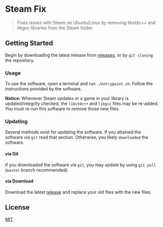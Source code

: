 # Steam Fix

> Fixes issues with Steam on Ubuntu/Linux by removing libstdc++ and libgcc
> libraries from the Steam folder.

## Getting Started

Begin by downloading the latest release from [releases](https://github.com/MaximDevoir/steam-fix/issues), or by `git
cloning` the repository.

### Usage

To use the software, open a terminal and run `./entrypoint.sh`. Follow the
instructions provided by the software.

**Notice:** Whenever Steam updates or a game in your library is
updated/integrity checked, the `libstdc++` and `libgcc` files may be re-added.
You must re-run this software to remove those new files.

### Updating

Several methods exist for updating the software. If you attained the software
via `git` read that section. Otherwise, you likely `downloaded` the software.

#### via Git

If you downloaded the software via `git`, you may update by using `git pull`
(`master` branch recommended).

#### via Download

Download the latest [release](https://github.com/MaximDevoir/steam-fix/issues) and replace your old files with the
new files.

## License

[MIT](LICENSE)
